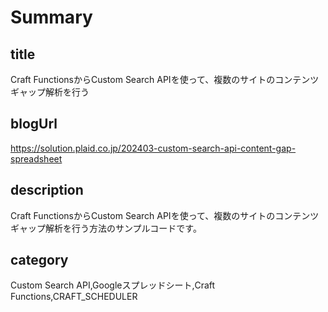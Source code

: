 # Summary

## title

Craft FunctionsからCustom Search APIを使って、複数のサイトのコンテンツギャップ解析を行う

## blogUrl

https://solution.plaid.co.jp/202403-custom-search-api-content-gap-spreadsheet

## description

Craft FunctionsからCustom Search APIを使って、複数のサイトのコンテンツギャップ解析を行う方法のサンプルコードです。

## category

Custom Search API,Googleスプレッドシート,Craft Functions,CRAFT_SCHEDULER